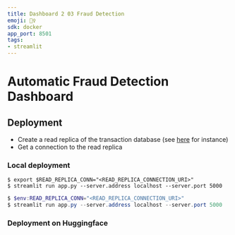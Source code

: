 ```yaml
---
title: Dashboard 2 03 Fraud Detection
emoji: 🕵️‍♀️
sdk: docker
app_port: 8501
tags:
- streamlit
---
```

# Automatic Fraud Detection Dashboard






## Deployment

- Create a read replica of the transaction database (see [here](https://neon.com/docs/guides/read-only-access-read-replicas) for instance)
- Get a connection to the read replica

### Local deployment

```console
$ export $READ_REPLICA_CONN="<READ_REPLICA_CONNECTION_URI>"
$ streamlit run app.py --server.address localhost --server.port 5000
```

```powershell
$ $env:READ_REPLICA_CONN="<READ_REPLICA_CONNECTION_URI>"
$ streamlit run app.py --server.address localhost --server.port 5000
```

### Deployment on Huggingface



